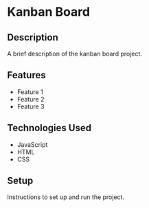 # Kanban Board

## Description

A brief description of the kanban board project.

## Features

- Feature 1
- Feature 2
- Feature 3

## Technologies Used

- JavaScript
- HTML
- CSS

## Setup

Instructions to set up and run the project.
